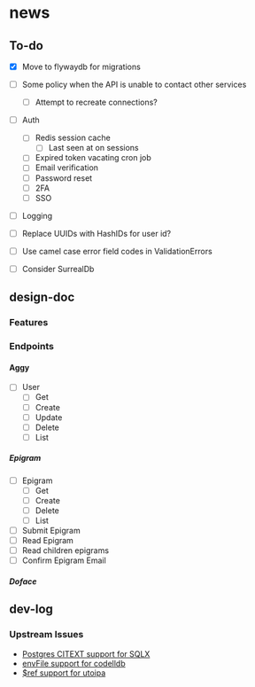 # news

## To-do

- [x] Move to flywaydb for migrations
- [ ] Some policy when the API is unable to contact other services
  - [ ] Attempt to recreate connections?
- [ ] Auth
  - [ ] Redis session cache
    - [ ] Last seen at on sessions
  - [ ] Expired token vacating cron job
  - [ ] Email verification
  - [ ] Password reset
  - [ ] 2FA
  - [ ] SSO
- [ ] Logging
- [ ] Replace UUIDs with HashIDs for user id?
- [ ] Use camel case error field codes in ValidationErrors

- [ ] Consider SurrealDb

## design-doc

### Features

### Endpoints

#### Aggy

- [ ] User
  - [ ] Get
  - [ ] Create
  - [ ] Update
  - [ ] Delete
  - [ ] List

##### Epigram

- [ ] Epigram
  - [ ] Get
  - [ ] Create
  - [ ] Delete
  - [ ] List
- [ ] Submit Epigram
- [ ] Read Epigram
- [ ] Read children epigrams
- [ ] Confirm Epigram Email

##### Doface

## dev-log

### Upstream Issues

- [Postgres CITEXT support for SQLX](https://github.com/launchbadge/sqlx/issues/295)
- [envFile support for codelldb](https://github.com/vadimcn/vscode-lldb/issues/506)
- [$ref support for utoipa](https://github.com/juhaku/utoipa/issues/242)
